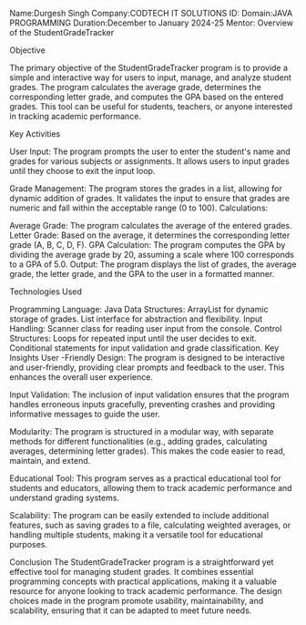 Name:Durgesh Singh
Company:CODTECH IT SOLUTIONS
ID:
Domain:JAVA PROGRAMMING
Duration:December to January 2024-25
Mentor:
Overview of the StudentGradeTracker

Objective

The primary objective of the StudentGradeTracker program is to provide a simple and interactive way for users to input, manage, and analyze student grades. The program calculates the average grade, determines the corresponding letter grade, and computes the GPA based on the entered grades. This tool can be useful for students, teachers, or anyone interested in tracking academic performance.

Key Activities

User Input:
The program prompts the user to enter the student's name and grades for various subjects or assignments.
It allows users to input grades until they choose to exit the input loop.

Grade Management:
The program stores the grades in a list, allowing for dynamic addition of grades.
It validates the input to ensure that grades are numeric and fall within the acceptable range (0 to 100).
Calculations:

Average Grade: The program calculates the average of the entered grades.
Letter Grade: Based on the average, it determines the corresponding letter grade (A, B, C, D, F).
GPA Calculation: The program computes the GPA by dividing the average grade by 20, assuming a scale where 100 corresponds to a GPA of 5.0.
Output:
The program displays the list of grades, the average grade, the letter grade, and the GPA to the user in a formatted manner.

Technologies Used 

Programming Language: Java
Data Structures:
ArrayList for dynamic storage of grades.
List interface for abstraction and flexibility.
Input Handling: Scanner class for reading user input from the console.
Control Structures:
Loops for repeated input until the user decides to exit.
Conditional statements for input validation and grade classification.
Key Insights
User -Friendly Design: The program is designed to be interactive and user-friendly, providing clear prompts and feedback to the user. This enhances the overall user experience.

Input Validation: The inclusion of input validation ensures that the program handles erroneous inputs gracefully, preventing crashes and providing informative messages to guide the user.

Modularity: The program is structured in a modular way, with separate methods for different functionalities (e.g., adding grades, calculating averages, determining letter grades). This makes the code easier to read, maintain, and extend.

Educational Tool: This program serves as a practical educational tool for students and educators, allowing them to track academic performance and understand grading systems.

Scalability: The program can be easily extended to include additional features, such as saving grades to a file, calculating weighted averages, or handling multiple students, making it a versatile tool for educational purposes.

Conclusion
The StudentGradeTracker program is a straightforward yet effective tool for managing student grades. It combines essential programming concepts with practical applications, making it a valuable resource for anyone looking to track academic performance. The design choices made in the program promote usability, maintainability, and scalability, ensuring that it can be adapted to meet future needs.



